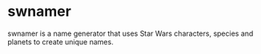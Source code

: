 swnamer
=======

swnamer is a name generator that uses Star Wars characters, species and planets to create unique names.
